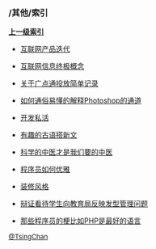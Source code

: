 ### /其他/索引


**[上一级索引]()**

- [互联网产品迭代](/其他/互联网产品迭代)

- [互联网信息终极概念](/其他/互联网信息终极概念)

- [关于广点通投放简单记录](/其他/关于广点通投放简单记录)

- [如何通俗易懂的解释Photoshop的通道](/其他/如何通俗易懂的解释Photoshop的通道)

- [开发私活](/其他/开发私活)

- [有趣的古语搭新文](/其他/有趣的古语搭新文)

- [科学的中医才是我们要的中医](/其他/科学的中医才是我们要的中医)

- [程序员如何优雅](/其他/程序员如何优雅)

- [装修风格](/其他/装修风格)

- [辩证看待学生向教育局反映发型管理问题](/其他/辩证看待学生向教育局反映发型管理问题)

- [那些程序员的梗比如PHP是最好的语言](/其他/那些程序员的梗比如PHP是最好的语言)


<font size=2 color='grey'> [@TsingChan](https://github.com/tsingchan) </font>

